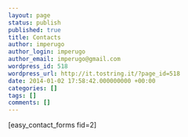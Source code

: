 ```yaml
---
layout: page
status: publish
published: true
title: Contacts
author: imperugo
author_login: imperugo
author_email: imperugo@gmail.com
wordpress_id: 518
wordpress_url: http://it.tostring.it/?page_id=518
date: 2014-01-02 17:58:42.000000000 +00:00
categories: []
tags: []
comments: []
---
```

[easy_contact_forms fid=2]
